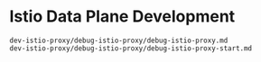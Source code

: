 # Istio Data Plane Development

```{toctree}
dev-istio-proxy/debug-istio-proxy/debug-istio-proxy.md
dev-istio-proxy/debug-istio-proxy/debug-istio-proxy-start.md
```